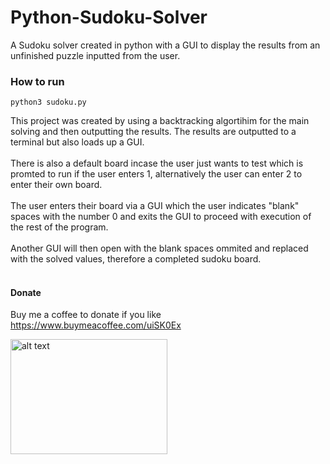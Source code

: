 # Python-Sudoku-Solver
A Sudoku solver created in python with a GUI to display the results from an unfinished puzzle inputted from the user.
<br>
<h3>How to run</h3>

```python3 sudoku.py```

This project was created by using a backtracking algortihim for the main solving and then outputting the results. The results are outputted to a terminal but also loads up a GUI.
<br><br>
There is also a default board incase the user just wants to test which is promted to run if the user enters 1, alternatively the user can enter 2 to enter their own board.
<br><br>
The user enters their board via a GUI which the user indicates "blank" spaces with the number 0 and exits the GUI to proceed with execution of the rest of the program.
<br><br>
Another GUI will then open with the blank spaces ommited and replaced with the solved values, therefore a completed sudoku board.
<br><br>

#### Donate
Buy me a coffee to donate if you like
<br>
https://www.buymeacoffee.com/uiSK0Ex

<a href="https://www.buymeacoffee.com/uiSK0Ex"><img src="https://static-2.gumroad.com/res/gumroad/9026696959709/asset_previews/09c9bf14407c2a76d088f22121d0b0a9/retina/Screen_20Shot_202017-10-20_20at_2010.09.59.jpg" alt="alt text" width="251.25" height="183.75"></a>
